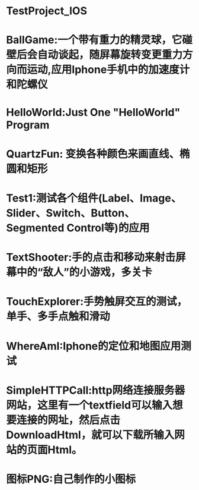 # TestProject_IOS
# BallGame:一个带有重力的精灵球，它碰壁后会自动谈起，随屏幕旋转变更重力方向而运动,应用Iphone手机中的加速度计和陀螺仪
# HelloWorld:Just One "HelloWorld" Program
# QuartzFun: 变换各种颜色来画直线、椭圆和矩形
# Test1:测试各个组件(Label、Image、Slider、Switch、Button、Segmented Control等)的应用
# TextShooter:手的点击和移动来射击屏幕中的“敌人”的小游戏，多关卡
# TouchExplorer:手势触屏交互的测试，单手、多手点触和滑动
# WhereAmI:Iphone的定位和地图应用测试
# SimpleHTTPCall:http网络连接服务器网站，这里有一个textfield可以输入想要连接的网址，然后点击DownloadHtml，就可以下载所输入网站的页面Html。
# 图标PNG:自己制作的小图标
